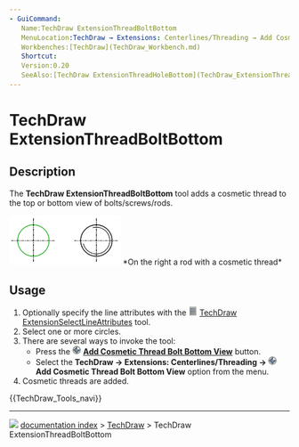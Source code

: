 ```yaml
---
- GuiCommand:
   Name:TechDraw ExtensionThreadBoltBottom
   MenuLocation:TechDraw → Extensions: Centerlines/Threading → Add Cosmetic Thread Bolt Bottom View
   Workbenches:[TechDraw](TechDraw_Workbench.md)
   Shortcut:
   Version:0.20
   SeeAlso:[TechDraw ExtensionThreadHoleBottom](TechDraw_ExtensionThreadHoleBottom.md)
---
```


# TechDraw ExtensionThreadBoltBottom

## Description

The **TechDraw ExtensionThreadBoltBottom** tool adds a cosmetic thread to the top or bottom view of bolts/screws/rods.

 <img alt="" src=images/TechDraw_ExtensionThreadBoltBottomExample.png  style="width:200px;">  
*On the right a rod with a cosmetic thread*

## Usage

1.  Optionally specify the line attributes with the <img alt="" src=images/TechDraw_ExtensionSelectLineAttributes.svg  style="width:16px;"> [TechDraw ExtensionSelectLineAttributes](TechDraw_ExtensionSelectLineAttributes.md) tool.
2.  Select one or more circles.
3.  There are several ways to invoke the tool:
    -   Press the **<img src="images/TechDraw_ExtensionThreadBoltBottom.svg" width=16px> [Add Cosmetic Thread Bolt Bottom View](TechDraw_ExtensionThreadBoltBottom.md)** button.
    -   Select the **TechDraw → Extensions: Centerlines/Threading → <img src="images/TechDraw_ExtensionThreadBoltBottom.svg" width=16px> Add Cosmetic Thread Bolt Bottom View** option from the menu.
4.  Cosmetic threads are added.




 {{TechDraw_Tools_navi}}



---
![](images/Right_arrow.png) [documentation index](../README.md) > [TechDraw](TechDraw_Workbench.md) > TechDraw ExtensionThreadBoltBottom

